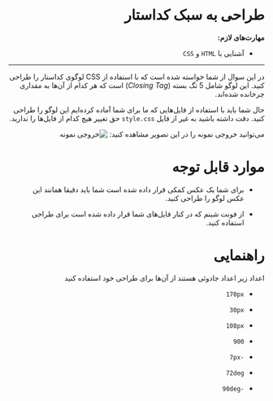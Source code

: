 <div dir="rtl">

# طراحی به سبک کداستار

**مهارت‌های لازم:**

+ آشنایی با `HTML` و `CSS`

---

در این سوال از شما خواسته شده است که با استفاده از CSS لوگوی کداستار را طراحی کنید. این لوگو شامل 5 تگ بسته (_Closing
Tag_) است که هر کدام از آن‌ها به مقداری چرخانده شده‌اند.

حال شما باید با استفاده از فایل‌هایی که ما برای شما آماده کرده‌ایم این لوگو را طراحی کنید. دقت داشته باشید به غیر از
فایل `style.css` حق تغییر هیچ کدام از فایل‌ها را ندارید.

می‌توانید خروجی نمونه را در این تصویر مشاهده کنید:
![خروجی نمونه](https://www.dropbox.com/s/msmqh6d4cf1xlm2/problem03.png?dl=1)

# موارد قابل توجه

- برای شما یک عکس کمکی قرار داده شده است شما باید دقیقا همانند این عکس لوگو را طراحی کنید.

- از فونت شبنم که در کنار فایل‌های شما قرار داده شده است برای طراحی استفاده کنید.

# راهنمایی

اعداد زیر اعداد جادوئی هستند از آن‌ها برای طراحی خود استفاده کنید

- `170px`

- `30px`

- `108px`

- `900`

- `-7px`

- `72deg`

- `-90deg`

</div>
